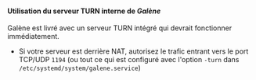 #### Utilisation du serveur TURN interne de *Galène*
Galène est livré avec un serveur TURN intégré qui devrait fonctionner immédiatement.
- Si votre serveur est derrière NAT, autorisez le trafic entrant vers le port TCP/UDP `1194` (ou tout ce qui est configuré avec l'option `-turn` dans `/etc/systemd/system/galene.service`)